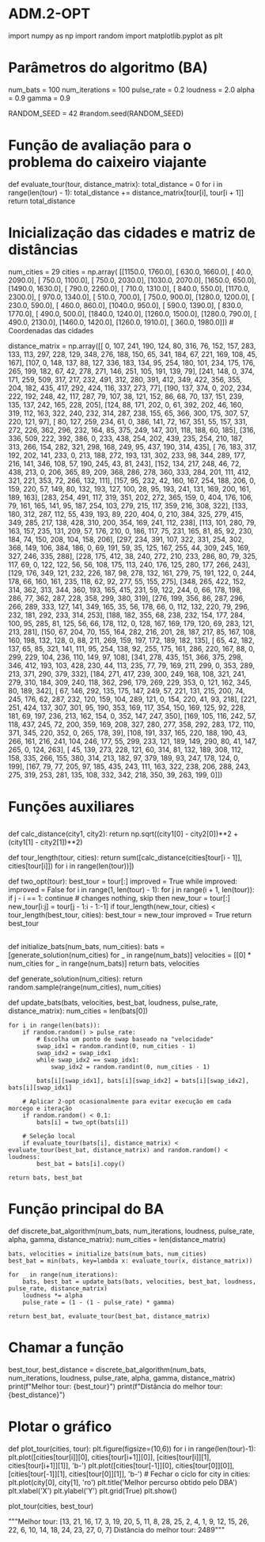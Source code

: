 # ADM.2-OPT

import numpy as np
import random
import matplotlib.pyplot as plt


# Parâmetros do algoritmo (BA)
num_bats = 100
num_iterations = 100
pulse_rate = 0.2
loudness = 2.0
alpha = 0.9
gamma = 0.9

RANDOM_SEED = 42
#random.seed(RANDOM_SEED)


# Função de avaliação para o problema do caixeiro viajante
def evaluate_tour(tour, distance_matrix):
    total_distance = 0
    for i in range(len(tour) - 1):
        total_distance += distance_matrix[tour[i], tour[i + 1]]
    return total_distance

# Inicialização das cidades e matriz de distâncias
num_cities = 29
cities = np.array( [[1150.0,  1760.0],
 [ 630.0,  1660.0],
 [  40.0,  2090.0],
 [ 750.0,  1100.0],
 [ 750.0,  2030.0],
 [1030.0,  2070.0],
 [1650.0,   650.0],
 [1490.0,  1630.0],
 [ 790.0,  2260.0],
 [ 710.0,  1310.0],
 [ 840.0,   550.0],
 [1170.0,  2300.0],
 [ 970.0,  1340.0],
 [ 510.0,   700.0],
 [ 750.0,   900.0],
 [1280.0,  1200.0],
 [ 230.0,   590.0],
 [ 460.0,   860.0],
 [1040.0,   950.0],
 [ 590.0,  1390.0],
 [ 830.0,  1770.0],
 [ 490.0,   500.0],
 [1840.0,  1240.0],
 [1260.0,  1500.0],
 [1280.0,   790.0],
 [ 490.0,  2130.0],
 [1460.0,  1420.0],
 [1260.0,  1910.0],
 [ 360.0,  1980.0]])  # Coordenadas das cidades


distance_matrix = np.array([[  0, 107, 241, 190, 124,  80, 316,  76, 152, 157, 283, 133, 113, 297, 228, 129, 348, 276, 188, 150,  65, 341, 184,  67, 221, 169, 108,  45, 167],
                       [107,   0, 148, 137,  88, 127, 336, 183, 134,  95, 254, 180, 101, 234, 175, 176, 265, 199, 182,  67,  42, 278, 271, 146, 251, 105, 191, 139,  79],
                       [241, 148,   0, 374, 171, 259, 509, 317, 217, 232, 491, 312, 280, 391, 412, 349, 422, 356, 355, 204, 182, 435, 417, 292, 424, 116, 337, 273,  77],
                       [190, 137, 374,   0, 202, 234, 222, 192, 248,  42, 117, 287,  79, 107,  38, 121, 152,  86,  68,  70, 137, 151, 239, 135, 137, 242, 165, 228, 205],
                       [124,  88, 171, 202,   0,  61, 392, 202,  46, 160, 319, 112, 163, 322, 240, 232, 314, 287, 238, 155,  65, 366, 300, 175, 307,  57, 220, 121,  97],
                       [ 80, 127, 259, 234,  61,   0, 386, 141,  72, 167, 351,  55, 157, 331, 272, 226, 362, 296, 232, 164,  85, 375, 249, 147, 301, 118, 188,  60, 185],
                       [316, 336, 509, 222, 392, 386,   0, 233, 438, 254, 202, 439, 235, 254, 210, 187, 313, 266, 154, 282, 321, 298, 168, 249,  95, 437, 190, 314, 435],
                       [ 76, 183, 317, 192, 202, 141, 233,   0, 213, 188, 272, 193, 131, 302, 233,  98, 344, 289, 177, 216, 141, 346, 108,  57, 190, 245,  43,  81, 243],
                       [152, 134, 217, 248,  46,  72, 438, 213,   0, 206, 365,  89, 209, 368, 286, 278, 360, 333, 284, 201, 111, 412, 321, 221, 353,  72, 266, 132, 111],
                       [157,  95, 232,  42, 160, 167, 254, 188, 206,   0, 159, 220,  57, 149,  80, 132, 193, 127, 100,  28,  95, 193, 241, 131, 169, 200, 161, 189, 163],
                       [283, 254, 491, 117, 319, 351, 202, 272, 365, 159,   0, 404, 176, 106,  79, 161, 165, 141,  95, 187, 254, 103, 279, 215, 117, 359, 216, 308, 322],
                       [133, 180, 312, 287, 112,  55, 439, 193,  89, 220, 404,   0, 210, 384, 325, 279, 415, 349, 285, 217, 138, 428, 310, 200, 354, 169, 241, 112, 238],
                       [113, 101, 280,  79, 163, 157, 235, 131, 209,  57, 176, 210,   0, 186, 117,  75, 231, 165,  81,  85,  92, 230, 184,  74, 150, 208, 104, 158, 206],
                       [297, 234, 391, 107, 322, 331, 254, 302, 368, 149, 106, 384, 186,   0,  69, 191,  59,  35, 125, 167, 255,  44, 309, 245, 169, 327, 246, 335, 288],
                       [228, 175, 412,  38, 240, 272, 210, 233, 286,  80,  79, 325, 117,  69,   0, 122, 122,  56,  56, 108, 175, 113, 240, 176, 125, 280, 177, 266, 243],
                       [129, 176, 349, 121, 232, 226, 187,  98, 278, 132, 161, 279,  75, 191, 122,   0, 244, 178,  66, 160, 161, 235, 118,  62,  92, 277,  55, 155, 275],
                       [348, 265, 422, 152, 314, 362, 313, 344, 360, 193, 165, 415, 231,  59, 122, 244,   0,  66, 178, 198, 286,  77, 362, 287, 228, 358, 299, 380, 319],
                       [276, 199, 356,  86, 287, 296, 266, 289, 333, 127, 141, 349, 165,  35,  56, 178,  66,   0, 112, 132, 220,  79, 296, 232, 181, 292, 233, 314, 253],
                       [188, 182, 355,  68, 238, 232, 154, 177, 284, 100,  95, 285,  81, 125,  56,  66, 178, 112,   0, 128, 167, 169, 179, 120,  69, 283, 121, 213, 281],
                       [150,  67, 204,  70, 155, 164, 282, 216, 201,  28, 187, 217,  85, 167, 108, 160, 198, 132, 128,   0,  88, 211, 269, 159, 197, 172, 189, 182, 135],
                       [ 65,  42, 182, 137,  65,  85, 321, 141, 111,  95, 254, 138,  92, 255, 175, 161, 286, 220, 167,  88,   0, 299, 229, 104, 236, 110, 149,  97, 108],
                       [341, 278, 435, 151, 366, 375, 298, 346, 412, 193, 103, 428, 230,  44, 113, 235,  77,  79, 169, 211, 299,   0, 353, 289, 213, 371, 290, 379, 332],
                       [184, 271, 417, 239, 300, 249, 168, 108, 321, 241, 279, 310, 184, 309, 240, 118, 362, 296, 179, 269, 229, 353,   0, 121, 162, 345,  80, 189, 342],
                       [ 67, 146, 292, 135, 175, 147, 249,  57, 221, 131, 215, 200,  74, 245, 176,  62, 287, 232, 120, 159, 104, 289, 121,   0, 154, 220,  41,  93, 218],
                       [221, 251, 424, 137, 307, 301,  95, 190, 353, 169, 117, 354, 150, 169, 125,  92, 228, 181,  69, 197, 236, 213, 162, 154,   0, 352, 147, 247, 350],
                       [169, 105, 116, 242,  57, 118, 437, 245,  72, 200, 359, 169, 208, 327, 280, 277, 358, 292, 283, 172, 110, 371, 345, 220, 352,   0, 265, 178,  39],
                       [108, 191, 337, 165, 220, 188, 190,  43, 266, 161, 216, 241, 104, 246, 177,  55, 299, 233, 121, 189, 149, 290,  80,  41, 147, 265,   0, 124, 263],
                       [ 45, 139, 273, 228, 121,  60, 314,  81, 132, 189, 308, 112, 158, 335, 266, 155, 380, 314, 213, 182,  97, 379, 189,  93, 247, 178, 124,   0, 199],
                       [167,  79,  77, 205,  97, 185, 435, 243, 111, 163, 322, 238, 206, 288, 243, 275, 319, 253, 281, 135, 108, 332, 342, 218, 350,  39, 263, 199,   0]])


# Funções auxiliares
##
def calc_distance(city1, city2):
    return np.sqrt((city1[0] - city2[0])**2 + (city1[1] - city2[1])**2)

def tour_length(tour, cities):
    return sum([calc_distance(cities[tour[i - 1]], cities[tour[i]]) for i in range(len(tour))])

def two_opt(tour):
    best_tour = tour[:]
    improved = True
    while improved:
        improved = False
        for i in range(1, len(tour) - 1):
            for j in range(i + 1, len(tour)):
                if j - i == 1: continue  # changes nothing, skip then
                new_tour = tour[:]
                new_tour[i:j] = tour[j - 1:i - 1:-1]
                if tour_length(new_tour, cities) < tour_length(best_tour, cities):
                    best_tour = new_tour
                    improved = True
    return best_tour

##
def initialize_bats(num_bats, num_cities):
    bats = [generate_solution(num_cities) for _ in range(num_bats)]
    velocities = [[0] * num_cities for _ in range(num_bats)]
    return bats, velocities

def generate_solution(num_cities):
    return random.sample(range(num_cities), num_cities)

def update_bats(bats, velocities, best_bat, loudness, pulse_rate, distance_matrix):
    num_cities = len(bats[0])

    for i in range(len(bats)):
        if random.random() > pulse_rate:
            # Escolha um ponto de swap baseado na "velocidade"
            swap_idx1 = random.randint(0, num_cities - 1)
            swap_idx2 = swap_idx1
            while swap_idx2 == swap_idx1:
                swap_idx2 = random.randint(0, num_cities - 1)

            bats[i][swap_idx1], bats[i][swap_idx2] = bats[i][swap_idx2], bats[i][swap_idx1]

        # Aplicar 2-opt ocasionalmente para evitar execução em cada morcego e iteração
        if random.random() < 0.1:
            bats[i] = two_opt(bats[i])

        # Seleção local
        if evaluate_tour(bats[i], distance_matrix) < evaluate_tour(best_bat, distance_matrix) and random.random() < loudness:
            best_bat = bats[i].copy()

    return bats, best_bat



# Função principal do BA
def discrete_bat_algorithm(num_bats, num_iterations, loudness, pulse_rate, alpha, gamma, distance_matrix):
    num_cities = len(distance_matrix)

    bats, velocities = initialize_bats(num_bats, num_cities)
    best_bat = min(bats, key=lambda x: evaluate_tour(x, distance_matrix))

    for _ in range(num_iterations):
        bats, best_bat = update_bats(bats, velocities, best_bat, loudness, pulse_rate, distance_matrix)
        loudness *= alpha
        pulse_rate = (1 - (1 - pulse_rate) * gamma)

    return best_bat, evaluate_tour(best_bat, distance_matrix)

# Chamar a função
best_tour, best_distance = discrete_bat_algorithm(num_bats, num_iterations, loudness, pulse_rate, alpha, gamma, distance_matrix)
print(f"Melhor tour: {best_tour}")
print(f"Distância do melhor tour: {best_distance}")

# Plotar o gráfico
def plot_tour(cities, tour):
    plt.figure(figsize=(10,6))
    for i in range(len(tour)-1):
        plt.plot([cities[tour[i]][0], cities[tour[i+1]][0]], [cities[tour[i]][1], cities[tour[i+1]][1]], 'b-')
    plt.plot([cities[tour[-1]][0], cities[tour[0]][0]], [cities[tour[-1]][1], cities[tour[0]][1]], 'b-')  # Fechar o ciclo
    for city in cities:
        plt.plot(city[0], city[1], 'ro')
    plt.title('Melhor percurso obtido pelo DBA')
    plt.xlabel('X')
    plt.ylabel('Y')
    plt.grid(True)
    plt.show()

plot_tour(cities, best_tour)

"""Melhor tour: [13, 21, 16, 17, 3, 19, 20, 5, 11, 8, 28, 25, 2, 4, 1, 9, 12, 15, 26, 22, 6, 10, 14, 18, 24, 23, 27, 0, 7]
Distância do melhor tour: 2489"""
